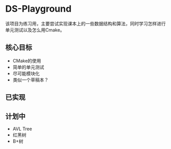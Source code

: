 # DS-Playground
该项目为练习用，主要尝试实现课本上的一些数据结构和算法，同时学习怎样进行单元测试以及怎么用Cmake。

## 核心目标
* CMake的使用
* 简单的单元测试
* 尽可能模块化
* 类似一个草稿本？

## 已实现

## 计划中
* AVL Tree
* 红黑树
* B+树
